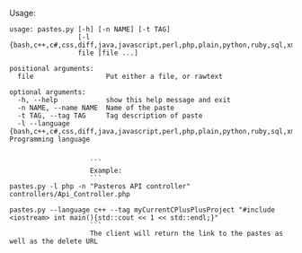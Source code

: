 Usage:
```                    
usage: pastes.py [-h] [-n NAME] [-t TAG]
                 [-l {bash,c++,c#,css,diff,java,javascript,perl,php,plain,python,ruby,sql,xml}]
                 file [file ...]

positional arguments:
  file                  Put either a file, or rawtext

optional arguments:
  -h, --help            show this help message and exit
  -n NAME, --name NAME  Name of the paste
  -t TAG, --tag TAG     Tag description of paste
  -l --language {bash,c++,c#,css,diff,java,javascript,perl,php,plain,python,ruby,sql,xml}    Programming language


                    ```
                    Example:
                    ```
pastes.py -l php -n "Pasteros API controller" controllers/Api_Controller.php

pastes.py --language c++ --tag myCurrentCPlusPlusProject "#include <iostream> int main(){std::cout << 1 << std::endl;}"
                    ```
                    The client will return the link to the pastes as well as the delete URL
                    
       